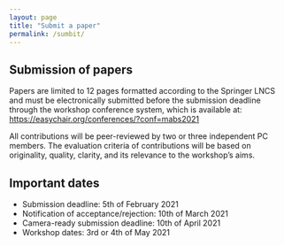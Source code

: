 ```yaml
---
layout: page
title: "Submit a paper"
permalink: /sumbit/
---
```


## Submission of papers
Papers are limited to 12 pages formatted according to the Springer LNCS and must be electronically submitted before the submission deadline through the workshop conference system, which is available at: <a href="https://easychair.org/conferences/?conf=mabs2021"> https://easychair.org/conferences/?conf=mabs2021</a>


All contributions will be peer-reviewed by two or three independent PC members. The evaluation criteria of contributions will be based on originality, quality, clarity, and its relevance to the workshop’s aims.

## Important dates 
* Submission deadline: 5th of February 2021 
* Notification of acceptance/rejection: 10th of March 2021 
* Camera-ready submission deadline: 10th of April 2021 
* Workshop dates: 3rd or 4th of May 2021 